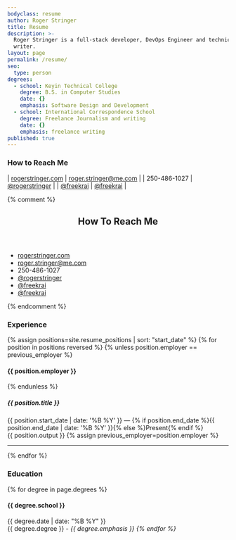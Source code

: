 ```yaml
---
bodyclass: resume
author: Roger Stringer
title: Resume
description: >-
  Roger Stringer is a full-stack developer, DevOps Engineer and technical
  writer.
layout: page
permalink: /resume/
seo:
  type: person
degrees:
  - school: Keyin Technical College
    degree: B.S. in Computer Studies
    date: {}
    emphasis: Software Design and Development
  - school: International Correspondence School
    degree: Freelance Journalism and writing
    date: {}
    emphasis: freelance writing
published: true
---
```


### How to Reach Me

| <a href="http://rogerstringer.com"><i class="fa fa-home"></i> rogerstringer.com</a> | <a href="mailto:roger.stringer@me.com"><i class="fa fa-envelope"></i> roger.stringer@me.com</a> |
|<i class="fa fa-phone"></i> 250-486-1027 | <a href="http://ca.linkedin.com/in/rogerstringer"><i class="fa fa-linkedin-square"></i> @rogerstringer</a> |
| <a href="http://github.com/freekrai"><i class="fa fa-github"></i> @freekrai</a> | <a href="http://twitter.com/freekrai"><i class="fa fa-twitter"></i> @freekrai</a> |

{% comment %}
<aside id="popular">
<header class="loaded">
<h1>How To Reach Me</h1>
</header>
<ul>
<li><a href="http://rogerstringer.com"><i class="fa fa-home"></i> rogerstringer.com</a></li>
<li><a href="mailto:roger.stringer@me.com"><i class="fa fa-envelope"></i> roger.stringer@me.com</a></li>
<li><i class="fa fa-phone"></i> 250-486-1027</li>
<li><a href="http://ca.linkedin.com/in/rogerstringer"><i class="fa fa-linkedin-square"></i> @rogerstringer</a></li>
<li><a href="http://github.com/freekrai"><i class="fa fa-github"></i> @freekrai</a></li>
<li><a href="http://twitter.com/freekrai"><i class="fa fa-twitter"></i> @freekrai</a></li>
</ul>
</aside>
{% endcomment %}

### Experience

{% assign positions=site.resume_positions | sort: "start_date" %}
{% for position in positions reversed %}
   {% unless position.employer == previous_employer %}
#### {{ position.employer }}
   {% endunless %}
##### {{ position.title }}
<div class="resumedate">
   {{ position.start_date | date: '%B %Y' }} &mdash; {% if position.end_date %}{{ position.end_date | date: '%B %Y' }}{% else %}Present{% endif %}
</div>
{{ position.output }}
   {% assign previous_employer=position.employer %}
<hr class="daybreak">
{% endfor %}

### Education

{% for degree in page.degrees %}
#### {{ degree.school }}
<div class="resumedate">{{ degree.date | date: "%B %Y" }}</div>
{{ degree.degree }} - <em>{{ degree.emphasis }}
{% endfor %}
